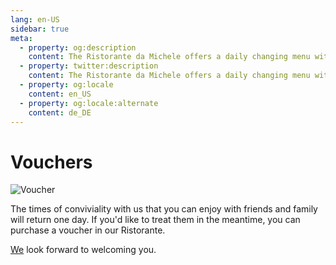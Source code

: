 ```yaml
---
lang: en-US
sidebar: true
meta:
  - property: og:description
    content: The Ristorante da Michele offers a daily changing menu with fresh fish and meat dishes as well as the usual Italian classics.
  - property: twitter:description
    content: The Ristorante da Michele offers a daily changing menu with fresh fish and meat dishes as well as the usual Italian classics.
  - property: og:locale
    content: en_US
  - property: og:locale:alternate
    content: de_DE
---
```


# Vouchers

<img :src="$withBase('/voucher.webp')" alt="Voucher" loading="lazy">

The times of conviviality with us that you can enjoy with friends and family will return one day.
If you'd like to treat them in the meantime, you can purchase a voucher in our Ristorante.

[We](./about.md#team) look forward to welcoming you.
